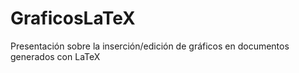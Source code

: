 # GraficosLaTeX
Presentación sobre la inserción/edición de gráficos en documentos generados con LaTeX
